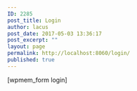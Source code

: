 ```yaml
---
ID: 2285
post_title: Login
author: lacus
post_date: 2017-05-03 13:36:17
post_excerpt: ""
layout: page
permalink: http://localhost:8060/login/
published: true
---
```

[wpmem_form login]